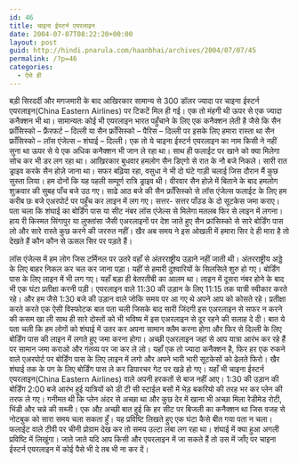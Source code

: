 ```yaml
---
id: 46
title: चाइना ईस्टर्न एयरलाइन
date: 2004-07-07T08:22:20+00:00
layout: post
guid: http://hindi.pnarula.com/haanbhai/archives/2004/07/07/45
permalink: /?p=46
categories:
  - ऐसे ही
---
```

बड़ी सिरदर्दी और मगजमारी के बाद आखिरकार सामान्य से 300 डॉलर ज्यादा पर चाइना ईस्टर्न एयरलाइन(China Eastern Airlines) पर टिकटें मिल ही गई। एक तो मंहगी थी ऊपर से एक ज्यादा कनैक्शन भी था। सामान्यतः कोई भी एयरलाइन भारत पहुँचाने के लिए एक कनैक्शन लेती है जैसे कि सैन फ्राँसिस्को – फ्रैंरफर्ट – दिल्ली या सैन फ्राँसिस्को – पैरिस – दिल्ली पर इसके लिए हमारा रास्ता था सैन फ्राँसिस्को – लॉस एंजेल्स – शंघाई – दिल्ली। एक तो ये चाइना ईस्टर्न एयरलाइन का नाम किसी ने नहीं सुना था ऊपर से ये एक अधिक कनैक्शन भी जान ले रहा था। साथ ही फलाईट पर खाने को क्या मिलेगा सोच कर भी डर लग रहा था। आखिरकार बुधवार हमलोग सैन डिएगो से रात के नौ बजे निकले। सारी रात ड्राइव करके सैन होज़े जाना था। सफर बढ़िया रहा, वसुधा ने भी दो घंटे गाड़ी चलाई जिस दौरान मैं कुछ सुस्ता लिया। हम दोनों कि यह पहली सम्पूर्ण रात्रि ड्राइव थी। वीरवार सैन होज़े में बिताने के बाद हमलोग शुक्रवार की सुबह पाँच बजे उठ गए। साढे आठ बजे की सैन फ्राँसिस्को से लॉस एंजेल्स फलाईट के लिए हम करीब छः बजे एअरपोर्ट पर पहुँच कर लाइन में लग गए। सत्तर- सत्तर पाँउड के दो सूटकेस जमा कराए। पता चला कि शंघाई का बोर्डिंग पास या सीट नंबर लॉस एंजेल्स से मिलेगा मतलब फिर से लाइन में लगना। हाय री किस्मत सिंगापुर या लुफ्तांसा जैसी एअरलाइनों पर देश जाते हुए सैन फ्रांसिस्को से सारे बोर्डिंग पास लो और सारे रास्ते कुछ करने की जररुत नहीं। खैर अब समय ने इस ओखली में हमारा सिर दे ही मारा है तो देखते हैं कौन कौन से ऊसल सिर पर पड़ते हैं।

लॉस एंजेल्स में हम लोग जिस टर्मिनल पर उतरे वहाँ से अंतरराष्ट्रीय उड़ाने नहीं जाती थी। अंतरराष्ट्रीय अड्डे के लिए बाहर निकल कर चल कर जाना पड़ा। यहीं से हमारी दुश्वारियों के सिलसिले शुरु हो गए। बोर्डिंग पास के लिए लाइन में भी लग गए। यहाँ बड़ा ही बेतरतीबी का आलम था। लाइन में दूसरा नंबर होने के बाद भी एक घंटा प्रतीक्षा करनी पड़ी। एयरलाइन वाले 11:30 की उड़ान के लिए 11:15 तक यात्री स्वीकार करते रहे। और हम जैसे 1:30 बजे की उड़ान वाले जोकि समय पर आ गए थे अपने आप को कोसते रहे। प्रतीक्षा करते करते एक ऐसी विस्फोटक बात पता चली जिसके बाद सारी जिंदगी इस एअरलाइन से सफर न करने की कसम खा ली साथ ही सारे दोस्तों को भी भविष्य में इस एअरलाइन से दूर रहने की सलाह दे दी। बात ये पता चली कि हम लोगों को शंघाई में उतर कर अपना सामान क्लैम करना होगा और फिर से दिल्ली के लिए बोर्डिंग पास की लाइन में लगते हुए जमा करना होगा। अच्छी एअरलाइन जहां से आप यात्रा आरंभ कर रहे हैं पर सामान जमा कराओ और गंतव्य पर जा कर ले लो। यहाँ एक तो ज्यादा कनैक्शन है, फिर हर एक रुकने वाले एअरपोर्ट पर बोर्डिंग पास के लिए लाइन में लगो और अपने भारी भारी सूटकेसों को ढेलते फिरो। खैर शंघाई तक के पग के लिए बोर्डिंग पास ले कर डिपारचर गेट पर खड़े हो गए। यहाँ भी चाइना ईस्टर्न एयरलाइन(China Eastern Airlines) वाले अपनी हरकतों से बाज नहीं आए। 1:30 की उड़ान की बोर्डिंग 2:00 बजे आरंभ हुई यात्रियों को डी टी सी स्टाईल बसों में भेड़ बकरियो की तरह भर कर प्लेन की तरफ ले गए। गनीमत थी कि प्लेन अंदर से अच्छा था और कुछ देर में खाना भी अच्छा मिला रेडीमेड रोटी, भिंडी और चन्ने की सब्जी। एक औऱ अच्छी बात हुई कि हर सीट पर बिजली का कनैक्शन था जिस वजह से नोटबुक को सारा समय चला सकता हुँ। यह प्रविष्टि लिखते हुए एक घंटा कैसे बीत गया पता न चला। फलाईट वाले टीवी पर चीनी प्रोग्राम देख कर तो समय उल्टा लंबा लग रहा था। शंघाई में क्या हुआ अगली प्रविष्टि में लिखुंगा। जाते जाते यदि आप किसी और एयरलाइन में जा सकते हैं तो उस में जाँए पर चाइना ईस्टर्न एयरलाइन में कोई पैसे भी दे तब भी ना कर दें।
